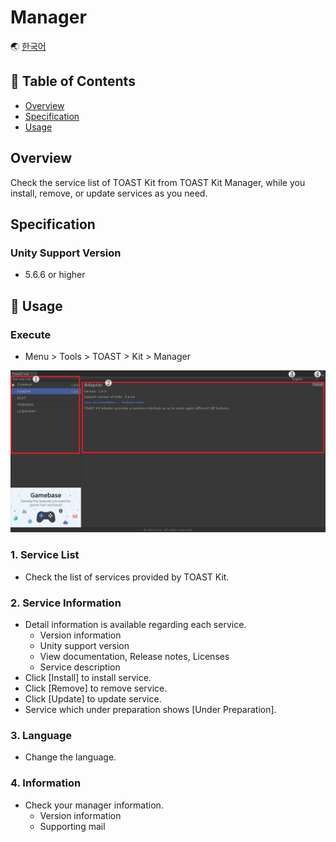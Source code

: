 # Manager

🌏 [한국어](README.md)

## 🚩 Table of Contents

* [Overview](#overview)
* [Specification](#specification)
* [Usage](#-usage)

## Overview

Check the service list of TOAST Kit from TOAST Kit Manager, while you install, remove, or update services as you need.


## Specification

### Unity Support Version

* 5.6.6 or higher

## 🔨 Usage

### Execute

* Menu > Tools > TOAST > Kit > Manager

![Manager](./images/toastkit_manager_001.png)

### 1. Service List

* Check the list of services provided by TOAST Kit.

### 2. Service Information

* Detail information is available regarding each service. 
    * Version information
    * Unity support version
    * View documentation, Release notes, Licenses
    * Service description
* Click [Install] to install service.
* Click [Remove] to remove service.
* Click [Update] to update service.
* Service which under preparation shows [Under Preparation].

### 3. Language

* Change the language. 

### 4. Information

* Check your manager information.  
    * Version information
    * Supporting mail